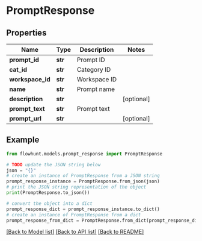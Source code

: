 # PromptResponse


## Properties

Name | Type | Description | Notes
------------ | ------------- | ------------- | -------------
**prompt_id** | **str** | Prompt ID | 
**cat_id** | **str** | Category ID | 
**workspace_id** | **str** | Workspace ID | 
**name** | **str** | Prompt name | 
**description** | **str** |  | [optional] 
**prompt_text** | **str** | Prompt text | 
**prompt_url** | **str** |  | [optional] 

## Example

```python
from flowhunt.models.prompt_response import PromptResponse

# TODO update the JSON string below
json = "{}"
# create an instance of PromptResponse from a JSON string
prompt_response_instance = PromptResponse.from_json(json)
# print the JSON string representation of the object
print(PromptResponse.to_json())

# convert the object into a dict
prompt_response_dict = prompt_response_instance.to_dict()
# create an instance of PromptResponse from a dict
prompt_response_from_dict = PromptResponse.from_dict(prompt_response_dict)
```
[[Back to Model list]](../README.md#documentation-for-models) [[Back to API list]](../README.md#documentation-for-api-endpoints) [[Back to README]](../README.md)


